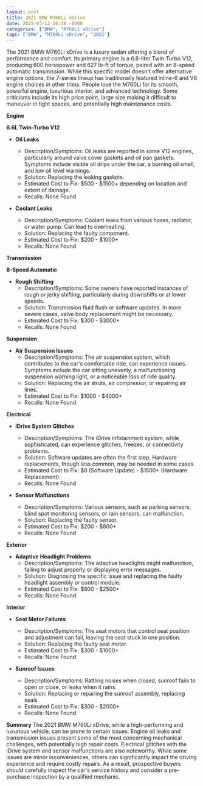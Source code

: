 ```yaml
---
layout: post
title: 2021 BMW M760Li xDrive
date: 2025-03-12 16:48 -0400
categories: ["BMW", "M760Li xDrive"]
tags: ["BMW", "M760Li xDrive", "2021"]
---
```

The 2021 BMW M760Li xDrive is a luxury sedan offering a blend of performance and comfort. Its primary engine is a 6.6-liter Twin-Turbo V12, producing 600 horsepower and 627 lb-ft of torque, paired with an 8-speed automatic transmission. While this specific model doesn't offer alternative engine options, the 7-series lineup has traditionally featured inline-6 and V8 engine choices in other trims. People love the M760Li for its smooth, powerful engine, luxurious interior, and advanced technology. Some criticisms include its high price point, large size making it difficult to maneuver in tight spaces, and potentially high maintenance costs.

**Engine**

**6.6L Twin-Turbo V12**

*   **Oil Leaks**
    *   Description/Symptoms: Oil leaks are reported in some V12 engines, particularly around valve cover gaskets and oil pan gaskets. Symptoms include visible oil drips under the car, a burning oil smell, and low oil level warnings.
    *   Solution: Replacing the leaking gaskets.
    *   Estimated Cost to Fix: $500 - $1500+ depending on location and extent of damage.
    *   Recalls: None Found

*   **Coolant Leaks**
    *   Description/Symptoms: Coolant leaks from various hoses, radiator, or water pump. Can lead to overheating.
    *   Solution: Replacing the faulty component.
    *   Estimated Cost to Fix: $200 - $1000+
    *   Recalls: None Found

**Transmission**

**8-Speed Automatic**

*   **Rough Shifting**
    *   Description/Symptoms: Some owners have reported instances of rough or jerky shifting, particularly during downshifts or at lower speeds.
    *   Solution: Transmission fluid flush or software updates. In more severe cases, valve body replacement might be necessary.
    *   Estimated Cost to Fix: $300 - $3000+
    *   Recalls: None Found

**Suspension**

*   **Air Suspension Issues**
    *   Description/Symptoms: The air suspension system, which contributes to the car's comfortable ride, can experience issues. Symptoms include the car sitting unevenly, a malfunctioning suspension warning light, or a noticeable loss of ride quality.
    *   Solution: Replacing the air struts, air compressor, or repairing air lines.
    *   Estimated Cost to Fix: $1000 - $4000+
    *   Recalls: None Found

**Electrical**

*   **iDrive System Glitches**
    *   Description/Symptoms: The iDrive infotainment system, while sophisticated, can experience glitches, freezes, or connectivity problems.
    *   Solution: Software updates are often the first step. Hardware replacements, though less common, may be needed in some cases.
    *   Estimated Cost to Fix: $0 (Software Update) - $1500+ (Hardware Replacement)
    *   Recalls: None Found

*   **Sensor Malfunctions**
    *   Description/Symptoms: Various sensors, such as parking sensors, blind spot monitoring sensors, or rain sensors, can malfunction.
    *   Solution: Replacing the faulty sensor.
    *   Estimated Cost to Fix: $200 - $800+
    *   Recalls: None Found

**Exterior**

*   **Adaptive Headlight Problems**
    *   Description/Symptoms: The adaptive headlights might malfunction, failing to adjust properly or displaying error messages.
    *   Solution: Diagnosing the specific issue and replacing the faulty headlight assembly or control module.
    *   Estimated Cost to Fix: $800 - $2500+
    *   Recalls: None Found

**Interior**

*   **Seat Motor Failures**
    *   Description/Symptoms: The seat motors that control seat position and adjustment can fail, leaving the seat stuck in one position.
    *   Solution: Replacing the faulty seat motor.
    *   Estimated Cost to Fix: $300 - $1000+
    *   Recalls: None Found

*   **Sunroof Issues**
    *   Description/Symptoms: Rattling noises when closed, sunroof fails to open or close, or leaks when it rains.
    *   Solution: Replacing or repairing the sunroof assembly, replacing seals
    *   Estimated Cost to Fix: $300 - $2000+
    *   Recalls: None Found

**Summary**
The 2021 BMW M760Li xDrive, while a high-performing and luxurious vehicle, can be prone to certain issues. Engine oil leaks and transmission issues present some of the most concerning mechanical challenges, with potentially high repair costs. Electrical glitches with the iDrive system and sensor malfunctions are also noteworthy. While some issues are minor inconveniences, others can significantly impact the driving experience and require costly repairs. As a result, prospective buyers should carefully inspect the car's service history and consider a pre-purchase inspection by a qualified mechanic.

